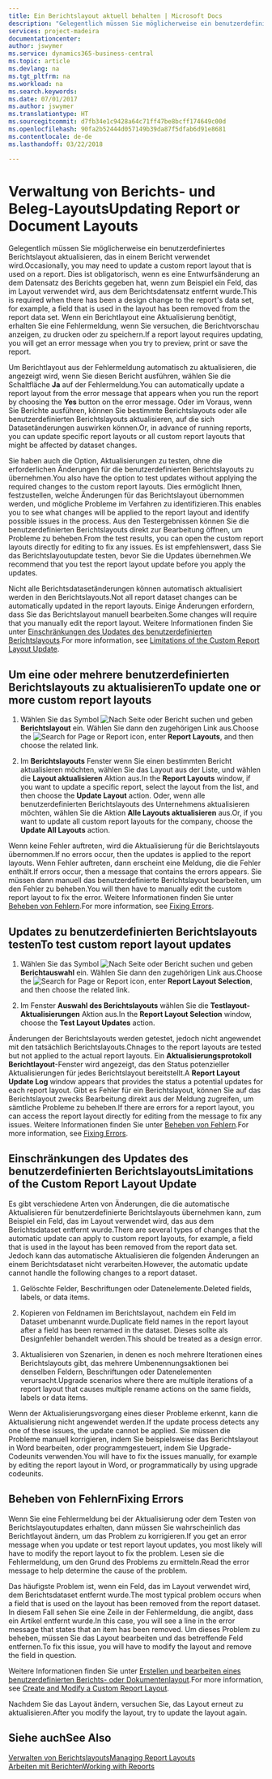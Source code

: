 ```yaml
---
title: Ein Berichtslayout aktuell behalten | Microsoft Docs
description: "Gelegentlich müssen Sie möglicherweise ein benutzerdefiniertes Berichtslayout aktualisieren, das in einem Bericht verwendet wird. Dies ist obligatorisch, wenn es eine Entwurfsänderung an dem Datensatz des Berichts gegeben hat, wenn zum Beispiel ein Feld, das im Layout verwendet wird, aus dem Berichtsdatensatz entfernt wurde."
services: project-madeira
documentationcenter: 
author: jswymer
ms.service: dynamics365-business-central
ms.topic: article
ms.devlang: na
ms.tgt_pltfrm: na
ms.workload: na
ms.search.keywords: 
ms.date: 07/01/2017
ms.author: jswymer
ms.translationtype: HT
ms.sourcegitcommit: d7fb34e1c9428a64c71ff47be8bcff174649c00d
ms.openlocfilehash: 90fa2b52444d057149b39da87f5dfab6d91e8681
ms.contentlocale: de-de
ms.lasthandoff: 03/22/2018

---
```

# <a name="updating-report-or-document-layouts"></a><span data-ttu-id="ef5ef-104">Verwaltung von Berichts- und Beleg-Layouts</span><span class="sxs-lookup"><span data-stu-id="ef5ef-104">Updating Report or Document Layouts</span></span>
<span data-ttu-id="ef5ef-105">Gelegentlich müssen Sie möglicherweise ein benutzerdefiniertes Berichtslayout aktualisieren, das in einem Bericht verwendet wird.</span><span class="sxs-lookup"><span data-stu-id="ef5ef-105">Occasionally, you may need to update a custom report layout that is used on a report.</span></span> <span data-ttu-id="ef5ef-106">Dies ist obligatorisch, wenn es eine Entwurfsänderung an dem Datensatz des Berichts gegeben hat, wenn zum Beispiel ein Feld, das im Layout verwendet wird, aus dem Berichtsdatensatz entfernt wurde.</span><span class="sxs-lookup"><span data-stu-id="ef5ef-106">This is required when there has been a design change to the report's data set, for example, a field that is used in the layout has been removed from the report data set.</span></span> <span data-ttu-id="ef5ef-107">Wenn ein Berichtlayout eine Aktualisierung benötigt, erhalten Sie eine Fehlermeldung, wenn Sie versuchen, die Berichtvorschau anzeigen, zu drucken oder zu speichern.</span><span class="sxs-lookup"><span data-stu-id="ef5ef-107">If a report layout requires updating, you will get an error message when you try to preview, print or save the report.</span></span>  
  
<span data-ttu-id="ef5ef-108">Um Berichtlayout aus der Fehlermeldung automatisch zu aktualisieren, die angezeigt wird, wenn Sie diesen Bericht ausführen, wählen Sie die Schaltfläche **Ja** auf der Fehlermeldung.</span><span class="sxs-lookup"><span data-stu-id="ef5ef-108">You can automatically update a report layout from the error message that appears when you run the report by choosing the **Yes** button on the error message.</span></span> <span data-ttu-id="ef5ef-109">Oder im Voraus, wenn Sie Berichte ausführen, können Sie bestimmte Berichtslayouts oder alle benutzerdefinierten Berichtslayouts aktualisieren, auf die sich Datasetänderungen auswirken können.</span><span class="sxs-lookup"><span data-stu-id="ef5ef-109">Or, in advance of running reports, you can update specific report layouts or all custom report layouts that might be affected by dataset changes.</span></span>  
  
<span data-ttu-id="ef5ef-110">Sie haben auch die Option, Aktualisierungen zu testen, ohne die erforderlichen Änderungen für die benutzerdefinierten Berichtslayouts zu übernehmen.</span><span class="sxs-lookup"><span data-stu-id="ef5ef-110">You also have the option to test updates without applying the required changes to the custom report layouts.</span></span> <span data-ttu-id="ef5ef-111">Dies ermöglicht Ihnen, festzustellen, welche Änderungen für das Berichtslayout übernommen werden, und mögliche Probleme im Verfahren zu identifizieren.</span><span class="sxs-lookup"><span data-stu-id="ef5ef-111">This enables you to see what changes will be applied to the report layout and identify possible issues in the process.</span></span> <span data-ttu-id="ef5ef-112">Aus den Testergebnissen können Sie die benutzerdefinierten Berichtslayouts direkt zur Bearbeitung öffnen, um Probleme zu beheben.</span><span class="sxs-lookup"><span data-stu-id="ef5ef-112">From the test results, you can open the custom report layouts directly for editing to fix any issues.</span></span> <span data-ttu-id="ef5ef-113">Es ist empfehlenswert, dass Sie das Berichtslayoutupdate testen, bevor Sie die Updates übernehmen.</span><span class="sxs-lookup"><span data-stu-id="ef5ef-113">We recommend that you test the report layout update before you apply the updates.</span></span>  
  
<span data-ttu-id="ef5ef-114">Nicht alle Berichtsdatasetänderungen können automatisch aktualisiert werden in den Berichtslayouts.</span><span class="sxs-lookup"><span data-stu-id="ef5ef-114">Not all report dataset changes can be automatically updated in the report layouts.</span></span> <span data-ttu-id="ef5ef-115">Einige Änderungen erfordern, dass Sie das Berichtslayout manuell bearbeiten.</span><span class="sxs-lookup"><span data-stu-id="ef5ef-115">Some changes will require that you manually edit the report layout.</span></span> <span data-ttu-id="ef5ef-116">Weitere Informationen finden Sie unter [Einschränkungen des Updates des benutzerdefinierten Berichtslayouts](ui-update-report-layouts.md#UpdateLimitations).</span><span class="sxs-lookup"><span data-stu-id="ef5ef-116">For more information, see [Limitations of the Custom Report Layout Update](ui-update-report-layouts.md#UpdateLimitations).</span></span>  
  
## <a name="to-update-one-or-more-custom-report-layouts"></a><span data-ttu-id="ef5ef-117">Um eine oder mehrere benutzerdefinierten Berichtslayouts zu aktualisieren</span><span class="sxs-lookup"><span data-stu-id="ef5ef-117">To update one or more custom report layouts</span></span>  
  
1.  <span data-ttu-id="ef5ef-118">Wählen Sie das Symbol ![Nach Seite oder Bericht suchen](media/ui-search/search_small.png "Nach Seite oder Bericht suchen") und geben **Berichtslayout** ein. Wählen Sie dann den zugehörigen Link aus.</span><span class="sxs-lookup"><span data-stu-id="ef5ef-118">Choose the ![Search for Page or Report](media/ui-search/search_small.png "Search for Page or Report icon") icon, enter **Report Layouts**, and then choose the related link.</span></span>  
  
2.  <span data-ttu-id="ef5ef-119">Im **Berichtslayouts** Fenster wenn Sie einen bestimmten Bericht aktualisieren möchten, wählen Sie das Layout aus der Liste, und wählen die **Layout aktualisieren** Aktion aus.</span><span class="sxs-lookup"><span data-stu-id="ef5ef-119">In the **Report Layouts** window, if you want to update a specific report, select the layout from the list, and then choose the **Update Layout** action.</span></span> <span data-ttu-id="ef5ef-120">Oder, wenn alle benutzerdefinierten Berichtslayouts des Unternehmens aktualisieren möchten, wählen Sie die Aktion **Alle Layouts aktualisieren** aus.</span><span class="sxs-lookup"><span data-stu-id="ef5ef-120">Or, if you want to update all custom report layouts for the company, choose the **Update All Layouts** action.</span></span>  

<span data-ttu-id="ef5ef-121">Wenn keine Fehler auftreten, wird die Aktualisierung für die Berichtslayouts übernommen.</span><span class="sxs-lookup"><span data-stu-id="ef5ef-121">If no errors occur, then the updates is applied to the report layouts.</span></span> <span data-ttu-id="ef5ef-122">Wenn Fehler auftreten, dann erscheint eine Meldung, die die Fehler enthält.</span><span class="sxs-lookup"><span data-stu-id="ef5ef-122">If errors occur, then a message that contains the errors appears.</span></span> <span data-ttu-id="ef5ef-123">Sie müssen dann manuell das benutzerdefinierte Berichtslayout bearbeiten, um den Fehler zu beheben.</span><span class="sxs-lookup"><span data-stu-id="ef5ef-123">You will then have to manually edit the custom report layout to fix the error.</span></span> <span data-ttu-id="ef5ef-124">Weitere Informationen finden Sie unter [Beheben von Fehlern](ui-update-report-layouts.md#FixErrors).</span><span class="sxs-lookup"><span data-stu-id="ef5ef-124">For more information, see [Fixing Errors](ui-update-report-layouts.md#FixErrors).</span></span>  

## <a name="to-test-custom-report-layout-updates"></a><span data-ttu-id="ef5ef-125">Updates zu benutzerdefinierten Berichtslayouts testen</span><span class="sxs-lookup"><span data-stu-id="ef5ef-125">To test custom report layout updates</span></span>  
  
1.  <span data-ttu-id="ef5ef-126">Wählen Sie das Symbol ![Nach Seite oder Bericht suchen](media/ui-search/search_small.png "Nach Seite oder Bericht suchen") und geben **Berichtauswahl** ein. Wählen Sie dann den zugehörigen Link aus.</span><span class="sxs-lookup"><span data-stu-id="ef5ef-126">Choose the ![Search for Page or Report](media/ui-search/search_small.png "Search for Page or Report icon") icon, enter **Report Layout Selection**, and then choose the related link.</span></span>  
  
2.  <span data-ttu-id="ef5ef-127">Im Fenster **Auswahl des Berichtslayouts** wählen Sie die **Testlayout-Aktualisierungen** Aktion aus.</span><span class="sxs-lookup"><span data-stu-id="ef5ef-127">In the **Report Layout Selection** window, choose the **Test Layout Updates** action.</span></span>  
  
 <span data-ttu-id="ef5ef-128">Änderungen der Berichtslayouts werden getestet, jedoch nicht angewendet mit den tatsächlich Berichtslayouts.</span><span class="sxs-lookup"><span data-stu-id="ef5ef-128">Chnages to the report layouts are tested but not applied to the actual report layouts.</span></span> <span data-ttu-id="ef5ef-129">Ein **Aktualisierungsprotokoll Berichtlayout**-Fenster wird angezeigt, das den Status potenzieller Aktualisierungen für jedes Berichtslayout bereitstellt.</span><span class="sxs-lookup"><span data-stu-id="ef5ef-129">A **Report Layout Update Log** window appears that provides the status a potential updates for each report layout.</span></span> <span data-ttu-id="ef5ef-130">Gibt es Fehler für ein Berichtslayout, können Sie auf das Berichtslayout zwecks Bearbeitung direkt aus der Meldung zugreifen, um sämtliche Probleme zu beheben.</span><span class="sxs-lookup"><span data-stu-id="ef5ef-130">If there are errors for a report layout, you can access the report layout directly for editing from the message to fix any issues.</span></span> <span data-ttu-id="ef5ef-131">Weitere Informationen finden Sie unter [Beheben von Fehlern](ui-update-report-layouts.md#FixErrors).</span><span class="sxs-lookup"><span data-stu-id="ef5ef-131">For more information, see [Fixing Errors](ui-update-report-layouts.md#FixErrors).</span></span>  
  
##  <a name="UpdateLimitations"></a> <span data-ttu-id="ef5ef-132">Einschränkungen des Updates des benutzerdefinierten Berichtslayouts</span><span class="sxs-lookup"><span data-stu-id="ef5ef-132">Limitations of the Custom Report Layout Update</span></span>  
 <span data-ttu-id="ef5ef-133">Es gibt verschiedene Arten von Änderungen, die die automatische Aktualisieren für benutzerdefinierte Berichtslayouts übernehmen kann, zum Beispiel ein Feld, das im Layout verwendet wird, das aus dem Berichtsdataset entfernt wurde.</span><span class="sxs-lookup"><span data-stu-id="ef5ef-133">There are several types of changes that the automatic update can apply to custom report layouts, for example, a field that is used in the layout has been removed from the report data set.</span></span> <span data-ttu-id="ef5ef-134">Jedoch kann das automatische Aktualisieren die folgenden Änderungen an einem Berichtsdataset nicht verarbeiten.</span><span class="sxs-lookup"><span data-stu-id="ef5ef-134">However, the automatic update cannot handle the following changes to a report dataset.</span></span>  
  
1.  <span data-ttu-id="ef5ef-135">Gelöschte Felder, Beschriftungen oder Datenelemente.</span><span class="sxs-lookup"><span data-stu-id="ef5ef-135">Deleted fields, labels, or data items.</span></span>  
  
2.  <span data-ttu-id="ef5ef-136">Kopieren von Feldnamen im Berichtslayout, nachdem ein Feld im Dataset umbenannt wurde.</span><span class="sxs-lookup"><span data-stu-id="ef5ef-136">Duplicate field names in the report layout after a field has been renamed in the dataset.</span></span> <span data-ttu-id="ef5ef-137">Dieses sollte als Designfehler behandelt werden.</span><span class="sxs-lookup"><span data-stu-id="ef5ef-137">This should be treated as a design error.</span></span>  
  
3.  <span data-ttu-id="ef5ef-138">Aktualisieren von Szenarien, in denen es noch mehrere Iterationen eines Berichtslayouts gibt, das mehrere Umbenennungsaktionen bei denselben Feldern, Beschriftungen oder Datenelementen verursacht.</span><span class="sxs-lookup"><span data-stu-id="ef5ef-138">Upgrade scenarios where there are multiple iterations of a report layout that causes multiple rename actions on the same fields, labels or data items.</span></span>  
  
 <span data-ttu-id="ef5ef-139">Wenn der Aktualisierungsvorgang eines dieser Probleme erkennt, kann die Aktualisierung nicht angewendet werden.</span><span class="sxs-lookup"><span data-stu-id="ef5ef-139">If the update process detects any one of these issues, the update cannot be applied.</span></span> <span data-ttu-id="ef5ef-140">Sie müssen die Probleme manuell korrigieren, indem Sie beispielsweise das Berichtslayout in Word bearbeiten, oder programmgesteuert, indem Sie Upgrade-Codeunits verwenden.</span><span class="sxs-lookup"><span data-stu-id="ef5ef-140">You will have to fix the issues manually, for example by editing the report layout in Word, or programmatically by using upgrade codeunits.</span></span>  
  
##  <a name="FixErrors"></a> <span data-ttu-id="ef5ef-141">Beheben von Fehlern</span><span class="sxs-lookup"><span data-stu-id="ef5ef-141">Fixing Errors</span></span>  
 <span data-ttu-id="ef5ef-142">Wenn Sie eine Fehlermeldung bei der Aktualisierung oder dem Testen von Berichtslayoutupdates erhalten, dann müssen Sie wahrscheinlich das Berichtlayout ändern, um das Problem zu korrigieren.</span><span class="sxs-lookup"><span data-stu-id="ef5ef-142">If you get an error message when you update or test report layout updates, you most likely will have to modify the report layout to fix the problem.</span></span> <span data-ttu-id="ef5ef-143">Lesen sie die Fehlermeldung, um den Grund des Problems zu ermitteln.</span><span class="sxs-lookup"><span data-stu-id="ef5ef-143">Read the error message to help determine the cause of the problem.</span></span>  
  
 <span data-ttu-id="ef5ef-144">Das häufigste Problem ist, wenn ein Feld, das im Layout verwendet wird, dem Berichtsdataset entfernt wurde.</span><span class="sxs-lookup"><span data-stu-id="ef5ef-144">The most typical problem occurs when a field that is used on the layout has been removed from the report dataset.</span></span> <span data-ttu-id="ef5ef-145">In diesem Fall sehen Sie eine Zeile in der Fehlermeldung, die angibt, dass ein Artikel entfernt wurde.</span><span class="sxs-lookup"><span data-stu-id="ef5ef-145">In this case, you will see a line in the error message that states that an item has been removed.</span></span> <span data-ttu-id="ef5ef-146">Um dieses Problem zu beheben, müssen Sie das Layout bearbeiten und das betreffende Feld entfernen.</span><span class="sxs-lookup"><span data-stu-id="ef5ef-146">To fix this issue, you will have to modify the layout and remove the field in question.</span></span>  
  
 <span data-ttu-id="ef5ef-147">Weitere Informationen finden Sie unter [Erstellen und bearbeiten  eines benutzerdefinierten Berichts- oder Dokumentenlayout](ui-how-create-custom-report-layout.md#ModifyCustomLayout).</span><span class="sxs-lookup"><span data-stu-id="ef5ef-147">For more information, see [Create and Modify a Custom Report Layout](ui-how-create-custom-report-layout.md#ModifyCustomLayout).</span></span>  
  
 <span data-ttu-id="ef5ef-148">Nachdem Sie das Layout ändern, versuchen Sie, das Layout erneut zu aktualisieren.</span><span class="sxs-lookup"><span data-stu-id="ef5ef-148">After you modify the layout, try to update the layout again.</span></span>  
  
## <a name="see-also"></a><span data-ttu-id="ef5ef-149">Siehe auch</span><span class="sxs-lookup"><span data-stu-id="ef5ef-149">See Also</span></span>  
 [<span data-ttu-id="ef5ef-150">Verwalten von Berichtslayouts</span><span class="sxs-lookup"><span data-stu-id="ef5ef-150">Managing Report Layouts</span></span>](ui-manage-report-layouts.md)  
 [<span data-ttu-id="ef5ef-151">Arbeiten mit Berichten</span><span class="sxs-lookup"><span data-stu-id="ef5ef-151">Working with Reports</span></span>](ui-work-report.md)  
